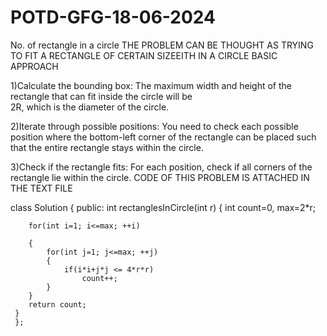 # POTD-GFG-18-06-2024
No. of rectangle in a circle
THE PROBLEM CAN BE THOUGHT AS TRYING TO FIT A RECTANGLE OF CERTAIN SIZEEITH IN A CIRCLE 
BASIC APPROACH

1)Calculate the bounding box: The maximum width and height of the rectangle that can fit inside the circle will be  
2R, which is the diameter of the circle.

2)Iterate through possible positions: You need to check each possible position where the bottom-left corner of the rectangle can be placed such that the entire rectangle stays within the circle.

3)Check if the rectangle fits: For each position, check if all corners of the rectangle lie within the circle.
CODE OF THIS PROBLEM IS ATTACHED IN THE TEXT FILE 


class Solution {
  public:
    int rectanglesInCircle(int r) {
        int count=0, max=2*r;
        
        for(int i=1; i<=max; ++i)
        
        {
            for(int j=1; j<=max; ++j)
            {
                if(i*i+j*j <= 4*r*r)
                    count++;
            }
        }
        return count;
     }
     };
